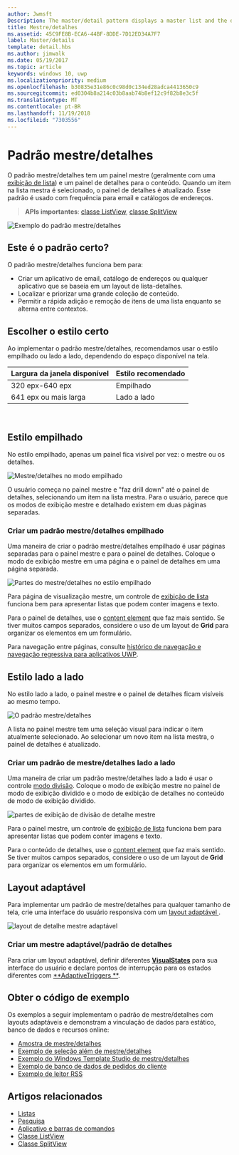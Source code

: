 ```yaml
---
author: Jwmsft
Description: The master/detail pattern displays a master list and the details for the currently selected item. This pattern is frequently used for email and contact lists/address books.
title: Mestre/detalhes
ms.assetid: 45C9FE8B-ECA6-44BF-8DDE-7D12ED34A7F7
label: Master/details
template: detail.hbs
ms.author: jimwalk
ms.date: 05/19/2017
ms.topic: article
keywords: windows 10, uwp
ms.localizationpriority: medium
ms.openlocfilehash: b30835e31e86c0c98d0c134ed28adca4413650c9
ms.sourcegitcommit: ed0304b8a214c03b8aab74b8ef12c9f82b8e3c5f
ms.translationtype: MT
ms.contentlocale: pt-BR
ms.lasthandoff: 11/19/2018
ms.locfileid: "7303556"
---
```

# <a name="masterdetails-pattern"></a>Padrão mestre/detalhes

 

O padrão mestre/detalhes tem um painel mestre (geralmente com uma [exibição de lista](lists.md)) e um painel de detalhes para o conteúdo. Quando um item na lista mestra é selecionado, o painel de detalhes é atualizado. Esse padrão é usado com frequência para email e catálogos de endereços.

> **APIs importantes**: [classe ListView](https://docs.microsoft.com/en-us/uwp/api/Windows.UI.Xaml.Controls.ListView), [classe SplitView](https://docs.microsoft.com/en-us/uwp/api/windows.ui.xaml.controls.splitview)

![Exemplo do padrão mestre/detalhes](images/HIGSecOne_MasterDetail.png)

## <a name="is-this-the-right-pattern"></a>Este é o padrão certo?

O padrão mestre/detalhes funciona bem para:

-   Criar um aplicativo de email, catálogo de endereços ou qualquer aplicativo que se baseia em um layout de lista-detalhes.
-   Localizar e priorizar uma grande coleção de conteúdo.
-   Permitir a rápida adição e remoção de itens de uma lista enquanto se alterna entre contextos.

## <a name="choose-the-right-style"></a>Escolher o estilo certo

Ao implementar o padrão mestre/detalhes, recomendamos usar o estilo empilhado ou lado a lado, dependendo do espaço disponível na tela.

| Largura da janela disponível | Estilo recomendado |
|------------------------|-------------------|
| 320 epx-640 epx        | Empilhado           |
| 641 epx ou mais larga       | Lado a lado      |

 
## <a name="stacked-style"></a>Estilo empilhado

No estilo empilhado, apenas um painel fica visível por vez: o mestre ou os detalhes.

![Mestre/detalhes no modo empilhado](images/patterns-md-stacked.png)

O usuário começa no painel mestre e "faz drill down" até o painel de detalhes, selecionando um item na lista mestra. Para o usuário, parece que os modos de exibição mestre e detalhado existem em duas páginas separadas.

### <a name="create-a-stacked-masterdetails-pattern"></a>Criar um padrão mestre/detalhes empilhado

Uma maneira de criar o padrão mestre/detalhes empilhado é usar páginas separadas para o painel mestre e para o painel de detalhes. Coloque o modo de exibição mestre em uma página e o painel de detalhes em uma página separada.

![Partes do mestre/detalhes no estilo empilhado](images/patterns-md-stacked-parts.png)

Para página de visualização mestre, um controle de [exibição de lista](lists.md) funciona bem para apresentar listas que podem conter imagens e texto. 

Para o painel de detalhes, use o  [content element](../layout/layout-panels.md) que faz mais sentido. Se tiver muitos campos separados, considere o uso de um layout de **Grid** para organizar os elementos em um formulário.

Para navegação entre páginas, consulte [histórico de navegação e navegação regressiva para aplicativos UWP](../basics/navigation-history-and-backwards-navigation.md).

## <a name="side-by-side-style"></a>Estilo lado a lado

No estilo lado a lado, o painel mestre e o painel de detalhes ficam visíveis ao mesmo tempo.

![O padrão mestre/detalhes](images/patterns-masterdetail-400x227.png)

A lista no painel mestre tem uma seleção visual para indicar o item atualmente selecionado. Ao selecionar um novo item na lista mestra, o painel de detalhes é atualizado.

### <a name="create-a-side-by-side-masterdetails-pattern"></a>Criar um padrão de mestre/detalhes lado a lado

Uma maneira de criar um padrão mestre/detalhes lado a lado é usar o controle [modo divisão](split-view.md). Coloque o modo de exibição mestre no painel de modo de exibição dividido e o modo de exibição de detalhes no conteúdo de modo de exibição dividido.

![partes de exibição de divisão de detalhe mestre](images/patterns_md_splitview_parts.png)

Para o painel mestre, um controle de [exibição de lista](lists.md) funciona bem para apresentar listas que podem conter imagens e texto.

Para o conteúdo de detalhes, use o [content element](../layout/layout-panels.md) que faz mais sentido. Se tiver muitos campos separados, considere o uso de um layout de **Grid** para organizar os elementos em um formulário.

## <a name="adaptive-layout"></a>Layout adaptável

Para implementar um padrão de mestre/detalhes para qualquer tamanho de tela, crie uma interface do usuário responsiva com um [layout adaptável ](../layout/layouts-with-xaml.md).

![layout de detalhe mestre adaptável](images/patterns_masterdetail.png)

### <a name="create-an-adaptive-masterdetails-pattern"></a>Criar um mestre adaptável/padrão de detalhes
Para criar um layout adaptável, definir diferentes [**VisualStates**](https://docs.microsoft.com/en-us/uwp/api/windows.ui.xaml.visualstate) para sua interface do usuário e declare pontos de interrupção para os estados diferentes com [**AdaptiveTriggers **](https://docs.microsoft.com/en-us/uwp/api/Windows.UI.Xaml.AdaptiveTrigger).

## <a name="get-the-sample-code"></a>Obter o código de exemplo

Os exemplos a seguir implementam o padrão de mestre/detalhes com layouts adaptáveis e demonstram a vinculação de dados para estático, banco de dados e recursos online: 
- [Amostra de mestre/detalhes](https://github.com/Microsoft/Windows-universal-samples/tree/master/Samples/XamlMasterDetail) 
- [Exemplo de seleção além de mestre/detalhes](https://github.com/Microsoft/Windows-universal-samples/tree/master/Samples/XamlListView)
- [Exemplo do Windows Template Studio de mestre/detalhes](https://github.com/Microsoft/WindowsTemplateStudio/tree/master/templates/Uwp/Pages/MasterDetail)
- [Exemplo de banco de dados de pedidos do cliente](https://github.com/Microsoft/Windows-appsample-customers-orders-database)
- [Exemplo de leitor RSS](https://github.com/Microsoft/Windows-appsample-rssreader)

## <a name="related-articles"></a>Artigos relacionados

- [Listas](lists.md)
- [Pesquisa](search.md)
- [Aplicativo e barras de comandos](app-bars.md)
- [Classe ListView](https://docs.microsoft.com/en-us/uwp/api/Windows.UI.Xaml.Controls.ListView)
- [Classe SplitView](https://docs.microsoft.com/en-us/uwp/api/windows.ui.xaml.controls.splitview)
